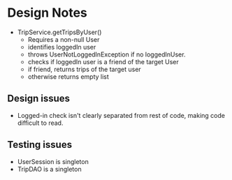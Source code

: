 # Design Notes
- TripService.getTripsByUser()
  - Requires a non-null User
  - identifies loggedIn user
  - throws UserNotLoggedInException if no loggedInUser.
  - checks if loggedIn user is a friend of the target User
  - if friend, returns trips of the target user
  - otherwise returns empty list
## Design issues
  - Logged-in check isn't clearly separated from rest of code, making code difficult to read.
## Testing issues
- UserSession is singleton
- TripDAO is a singleton
